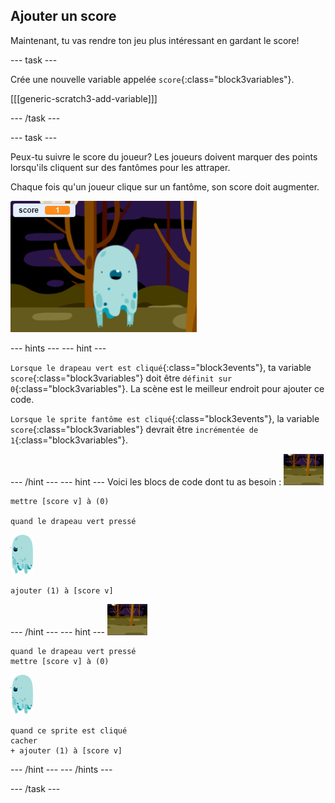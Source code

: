 ## Ajouter un score

Maintenant, tu vas rendre ton jeu plus intéressant en gardant le score!

--- task ---

Crée une nouvelle variable appelée `score`{:class="block3variables"}.

[[[generic-scratch3-add-variable]]]

--- /task ---

--- task ---

Peux-tu suivre le score du joueur? Les joueurs doivent marquer des points lorsqu'ils cliquent sur des fantômes pour les attraper.

Chaque fois qu'un joueur clique sur un fantôme, son score doit augmenter.

![Augmenter le score](images/ghost-score-test.png)

--- hints ---
 --- hint ---

`Lorsque le drapeau vert est cliqué`{:class="block3events"}, ta variable `score`{:class="block3variables"} doit être `définit sur 0`{:class="block3variables"}. La scène est le meilleur endroit pour ajouter ce code.

`Lorsque le sprite fantôme est cliqué`{:class="block3events"}, la variable `score`{:class="block3variables"} devrait être `incrémentée de 1`{:class="block3variables"}.

--- /hint --- --- hint --- Voici les blocs de code dont tu as besoin : ![icône de l'arrière-plan](images/ghost-backdrop.png)

```blocks3
mettre [score v] à (0)

quand le drapeau vert pressé
```

![sprite-fantôme](images/ghost-sprite.png)

```blocks3
ajouter (1) à [score v]
```

--- /hint --- --- hint --- ![icône de l'arrière-plan](images/ghost-backdrop.png)

```blocks3
quand le drapeau vert pressé
mettre [score v] à (0)
```

![sprite-fantôme](images/ghost-sprite.png)

```blocks3
quand ce sprite est cliqué
cacher
+ ajouter (1) à [score v]
```

--- /hint --- --- /hints ---

--- /task ---